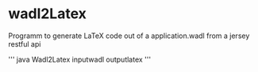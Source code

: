 # wadl2Latex
Programm to generate LaTeX code out of a application.wadl from a jersey restful api

'''
java Wadl2Latex inputwadl outputlatex
'''